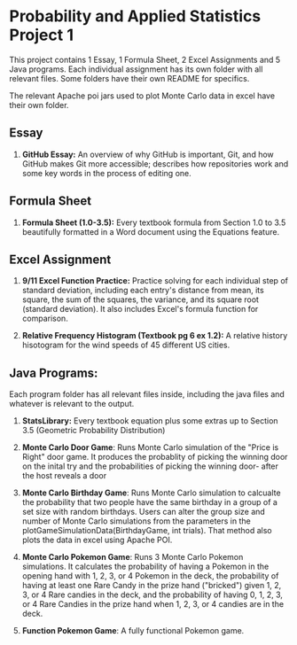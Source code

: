 # Probability and Applied Statistics Project 1

This project contains 1 Essay, 1 Formula Sheet, 2 Excel Assignments
and 5 Java programs.
Each individual assignment has its own folder with all relevant files. Some folders have their own README for specifics.

The relevant Apache poi jars used to plot Monte Carlo data in excel have their own folder.


## Essay
1. **GitHub Essay:** An overview of why GitHub is important, Git, and how GitHub makes Git more accessible; describes how repositories work and some key words in the process of editing one.  

## Formula Sheet
1. **Formula Sheet (1.0-3.5):** Every textbook formula from Section 1.0 to 3.5 beautifully formatted in a Word document using the Equations feature. 

## Excel Assignment
1. **9/11 Excel Function Practice:** Practice solving for each individual step of standard deviation, including each entry's distance from mean, its square,
the sum of the squares, the variance, and its square root (standard deviation). It also includes Excel's formula function for comparison. 

2. **Relative Frequency Histogram (Textbook pg 6 ex 1.2):** A relative history hisotogram for the wind speeds of 45 different US cities.

## Java Programs:
Each program folder has all relevant files inside, including the java files and whatever is relevant to the output. 

1. **StatsLibrary:** Every textbook equation plus some extras up to Section 3.5 (Geometric Probability Distribution)

2. **Monte Carlo Door Game**: Runs Monte Carlo simulation of the "Price is Right" door game. It produces the probablity of picking the winning door
on the inital try and the probabilities of picking the winning door- after the host reveals a door

3. **Monte Carlo Birthday Game**: Runs Monte Carlo simulation to calcualte the probability that two people have the same birthday in a group of a set size with random birthdays. Users can alter the group size and number of Monte Carlo simulations from the parameters in the plotGameSimulationData(BirthdayGame, int trials). That method also plots the data in excel using Apache POI. 

4. **Monte Carlo Pokemon Game**: Runs 3 Monte Carlo Pokemon simulations. It calculates the probability of having a Pokemon in the opening hand with 1, 2, 3, or 4 Pokemon in the deck, the probability of having at least one Rare Candy in the prize hand ("bricked") given 1, 2, 3, or 4 Rare candies in the deck, and the probability of having 0, 1, 2, 3, or 4 Rare Candies in the prize hand when 1, 2, 3, or 4 candies are in the deck.

5. **Function Pokemon Game**: A fully functional Pokemon game. 








